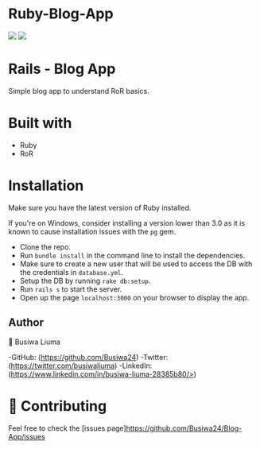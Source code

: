 # Ruby-Blog-App
![](https://img.shields.io/badge/Microverse-blueviolet)
![](https://img.shields.io/badge/Ruby-red)

# Rails - Blog App
Simple blog app to understand RoR basics.

# Built with
  - Ruby
  - RoR

# Installation 
Make sure you have the latest version of Ruby installed.

If you're on Windows, consider installing a version lower than 3.0 as it is known to cause installation issues with the `pg` gem.
  - Clone the repo.
  - Run `bundle install` in the command line to install the dependencies.
  - Make sure to create a new user that will be used to access the DB with the credentials in `database.yml`.
  - Setup the DB by running `rake db:setup`.
  - Run `rails s` to start the server.
  - Open up the page `localhost:3000` on your browser to display the app.

## Author
👤 Busiwa Liuma

-GitHub: (https://github.com/Busiwa24)
 -Twitter: (https://twitter.com/busiwaliuma) 
 -LinkedIn: (https://www.linkedin.com/in/busiwa-liuma-28385b80/>)


# 🤝 Contributing

Feel free to check the [issues page]https://github.com/Busiwa24/Blog-App/issues



